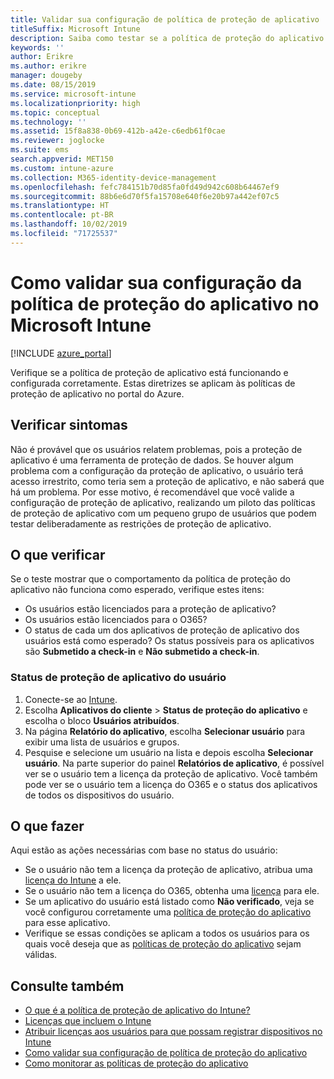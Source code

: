 ```yaml
---
title: Validar sua configuração de política de proteção de aplicativo
titleSuffix: Microsoft Intune
description: Saiba como testar se a política de proteção do aplicativo está configurada e funcionando corretamente no Microsoft Intune.
keywords: ''
author: Erikre
ms.author: erikre
manager: dougeby
ms.date: 08/15/2019
ms.service: microsoft-intune
ms.localizationpriority: high
ms.topic: conceptual
ms.technology: ''
ms.assetid: 15f8a838-0b69-412b-a42e-c6edb61f0cae
ms.reviewer: joglocke
ms.suite: ems
search.appverid: MET150
ms.custom: intune-azure
ms.collection: M365-identity-device-management
ms.openlocfilehash: fefc784151b70d85fa0fd49d942c608b64467ef9
ms.sourcegitcommit: 88b6e6d70f5fa15708e640f6e20b97a442ef07c5
ms.translationtype: HT
ms.contentlocale: pt-BR
ms.lasthandoff: 10/02/2019
ms.locfileid: "71725537"
---
```

# <a name="how-to-validate-your-app-protection-policy-setup-in-microsoft-intune"></a>Como validar sua configuração da política de proteção do aplicativo no Microsoft Intune

[!INCLUDE [azure_portal](../includes/azure_portal.md)]

Verifique se a política de proteção de aplicativo está funcionando e configurada corretamente. Estas diretrizes se aplicam às políticas de proteção de aplicativo no portal do Azure.

## <a name="checking-for-symptoms"></a>Verificar sintomas
Não é provável que os usuários relatem problemas, pois a proteção de aplicativo é uma ferramenta de proteção de dados. Se houver algum problema com a configuração da proteção de aplicativo, o usuário terá acesso irrestrito, como teria sem a proteção de aplicativo, e não saberá que há um problema. Por esse motivo, é recomendável que você valide a configuração de proteção de aplicativo, realizando um piloto das políticas de proteção de aplicativo com um pequeno grupo de usuários que podem testar deliberadamente as restrições de proteção de aplicativo.

## <a name="what-to-check"></a>O que verificar

Se o teste mostrar que o comportamento da política de proteção do aplicativo não funciona como esperado, verifique estes itens:

- Os usuários estão licenciados para a proteção de aplicativo?
- Os usuários estão licenciados para o O365?
- O status de cada um dos aplicativos de proteção de aplicativo dos usuários está como esperado? Os status possíveis para os aplicativos são **Submetido a check-in** e **Não submetido a check-in**.

### <a name="user-app-protection-status"></a>Status de proteção de aplicativo do usuário
1. Conecte-se ao [Intune](https://go.microsoft.com/fwlink/?linkid=2090973).
3. Escolha **Aplicativos do cliente** >  **Status de proteção do aplicativo** e escolha o bloco **Usuários atribuídos**. 
4. Na página **Relatório do aplicativo**, escolha **Selecionar usuário** para exibir uma lista de usuários e grupos. 
5. Pesquise e selecione um usuário na lista e depois escolha **Selecionar usuário**. Na parte superior do painel **Relatórios de aplicativo**, é possível ver se o usuário tem a licença da proteção de aplicativo. Você também pode ver se o usuário tem a licença do O365 e o status dos aplicativos de todos os dispositivos do usuário.

## <a name="what-to-do"></a>O que fazer
Aqui estão as ações necessárias com base no status do usuário:

- Se o usuário não tem a licença da proteção de aplicativo, atribua uma [licença do Intune](../fundamentals/licenses.md) a ele.
- Se o usuário não tem a licença do O365, obtenha uma [licença](../fundamentals/licenses.md) para ele.
- Se um aplicativo do usuário está listado como **Não verificado**, veja se você configurou corretamente uma [política de proteção do aplicativo](app-protection-policies-validate.md) para esse aplicativo.
- Verifique se essas condições se aplicam a todos os usuários para os quais você deseja que as [políticas de proteção do aplicativo](app-protection-policies-monitor.md) sejam válidas.

## <a name="see-also"></a>Consulte também

- [O que é a política de proteção de aplicativo do Intune?](app-protection-policies.md)
- [Licenças que incluem o Intune](../fundamentals/licenses.md)
- [Atribuir licenças aos usuários para que possam registrar dispositivos no Intune](../fundamentals/licenses-assign.md)
- [Como validar sua configuração de política de proteção do aplicativo](app-protection-policies-validate.md)
- [Como monitorar as políticas de proteção do aplicativo](app-protection-policies-monitor.md)

